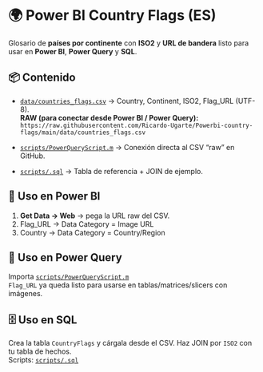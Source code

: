 # 🌍 Power BI Country Flags (ES)

Glosario de **países por continente** con **ISO2** y **URL de bandera** listo para usar en **Power BI**, **Power Query** y **SQL**.

## 📦 Contenido
- [`data/countries_flags.csv`](https://github.com/Ricardo-Ugarte/Powerbi-country-flags/blob/main/data/countries_flags.csv) → Country, Continent, ISO2, Flag_URL (UTF-8).  
  **RAW (para conectar desde Power BI / Power Query):**  
  `https://raw.githubusercontent.com/Ricardo-Ugarte/Powerbi-country-flags/main/data/countries_flags.csv`

- [`scripts/PowerQueryScript.m`](https://github.com/Ricardo-Ugarte/Powerbi-country-flags/blob/main/scripts/PowerQueryScript.m) → Conexión directa al CSV “raw” en GitHub.

- [`scripts/.sql`](https://github.com/Ricardo-Ugarte/Powerbi-country-flags/blob/main/scripts/.sql) → Tabla de referencia + JOIN de ejemplo.

## 🚀 Uso en Power BI
1. **Get Data → Web** → pega la URL raw del CSV.  
2. Flag_URL → Data Category = Image URL  
3. Country → Data Category = Country/Region

## 🧰 Uso en Power Query
Importa [`scripts/PowerQueryScript.m`](https://github.com/Ricardo-Ugarte/Powerbi-country-flags/blob/main/scripts/PowerQueryScript.m)  
`Flag_URL` ya queda listo para usarse en tablas/matrices/slicers con imágenes.

## 🗄️ Uso en SQL
Crea la tabla `CountryFlags` y cárgala desde el CSV. Haz JOIN por `ISO2` con tu tabla de hechos.  
Scripts: [`scripts/.sql`](https://github.com/Ricardo-Ugarte/Powerbi-country-flags/blob/main/scripts/.sql)
